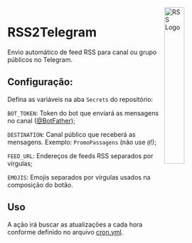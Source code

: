 <img align="right" alt="RSS Logo" width="30%" height="auto" src="https://rss.com/blog/wp-content/uploads/2019/10/social_style_3_rss-512-1.png">

# RSS2Telegram

Envio automático de feed RSS para canal ou grupo públicos no Telegram.

## Configuração:

Defina as variáveis na aba `Secrets` do repositório:

`BOT_TOKEN`: Token do bot que enviará as mensagens no canal ([@BotFather](https://t.me/BotFather));

`DESTINATION`: Canal público que receberá as mensagens. Exemplo: `PromoPassagens` (não use `@`!);

`FEED_URL`: Endereços de feeds RSS separados por vírgulas;

`EMOJIS`: Emojis separados por vírgulas usados na composição do botão.

## Uso

A ação irá buscar as atualizações a cada hora conforme definido no arquivo [cron.yml](.github/workflows/cron.yml).
